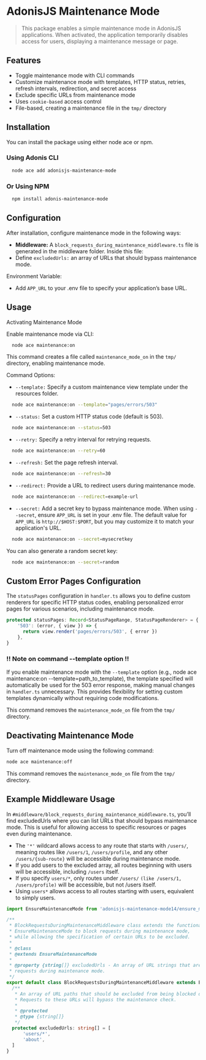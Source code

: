 # AdonisJS Maintenance Mode

>This package enables a simple maintenance mode in AdonisJS applications. When activated, the application temporarily disables access for users, displaying a maintenance message or page.

## Features
- Toggle maintenance mode with CLI commands
- Customize maintenance mode with templates, HTTP status, retries, refresh intervals, redirection, and secret access
- Exclude specific URLs from maintenance mode
- Uses `cookie-based` access control
- File-based, creating a maintenance file in the `tmp/` directory
## Installation

You can install the package using either node ace or npm.

### Using Adonis CLI
```bash 
  node ace add adonisjs-maintenance-mode
```
### Or Using NPM
```bash 
  npm install adonis-maintenance-mode
```
## Configuration
After installation, configure maintenance mode in the following ways:

- **Middleware:** A `block_requests_during_maintenance_middleware.ts` file is generated in the middleware folder. Inside this file:
- Define `excludedUrls:` an array of URLs that should bypass maintenance mode.

Environment Variable:
- Add `APP_URL` to your .env file to specify your application’s base URL.

## Usage
Activating Maintenance Mode

Enable maintenance mode via CLI:

```bash
  node ace maintenance:on
```
This command creates a file called `maintenance_mode_on` in the `tmp/` directory, enabling maintenance mode.

Command Options:
- `--template:` Specify a custom maintenance view template under the resources folder.
```bash
  node ace maintenance:on --template="pages/errors/503"
```

- `--status:` Set a custom HTTP status code (default is 503).
```bash
  node ace maintenance:on --status=503
```

- `--retry:` Specify a retry interval for retrying requests.
```bash
  node ace maintenance:on --retry=60
```

- `--refresh:` Set the page refresh interval.
```bash
  node ace maintenance:on --refresh=30
```

- `--redirect:` Provide a URL to redirect users during maintenance mode.
```bash
  node ace maintenance:on --redirect=example-url
```

- `--secret:` Add a secret key to bypass maintenance mode. When using `--secret`, ensure `APP_URL` is set in your .env file. The default value for `APP_URL` is `http://$HOST:$PORT`, but you may customize it to match your application's URL.
```bash
  node ace maintenance:on --secret=mysecretkey
```

You can also generate a random secret key:
```bash
  node ace maintenance:on --secret=random
```

## Custom Error Pages Configuration
The `statusPages` configuration in `handler.ts` allows you to define custom renderers for specific HTTP status codes, enabling personalized error pages for various scenarios, including maintenance mode.

```typescript
protected statusPages: Record<StatusPageRange, StatusPageRenderer> = {
    '503': (error, { view }) => {
      return view.render('pages/errors/503', { error })
    },
}
```
### !! Note on command --template option !!
If you enable maintenance mode with the `--template` option (e.g., node ace maintenance:on --template=path_to_template), the template specified will automatically be used for the 503 error response, making manual changes in `handler.ts` unnecessary. This provides flexibility for setting custom templates dynamically without requiring code modifications.

This command removes the `maintenance_mode_on` file from the `tmp/` directory.
## Deactivating Maintenance Mode
Turn off maintenance mode using the following command:

```bash
node ace maintenance:off
```
This command removes the `maintenance_mode_on` file from the `tmp/` directory.

## Example Middleware Usage
In `#middleware/block_requests_during_maintenance_middleware.ts`, you’ll find excludedUrls where you can list URLs that should bypass maintenance mode. This is useful for allowing access to specific resources or pages even during maintenance.

* The `'*'` wildcard allows access to any route that starts with `/users/`, meaning routes like `/users/1`, `/users/profile`, and any other `/users/{sub-route}` will be accessible during maintenance mode.
* If you add users to the excluded array, all routes beginning with users will be accessible, including `/users` itself.
* If you specify `users/*`, only routes under `/users/` `(like /users/1, /users/profile)` will be accessible, but not /users itself.
* Using `users*` allows access to all routes starting with users, equivalent to simply users.

```typescript
import EnsureMaintenanceMode from 'adonisjs-maintenance-mode14/ensure_maintenance_mode'

/**
 * BlockRequestsDuringMaintenanceMiddleware class extends the functionality of
 * EnsureMaintenanceMode to block requests during maintenance mode,
 * while allowing the specification of certain URLs to be excluded.
 *
 * @class
 * @extends EnsureMaintenanceMode
 *
 * @property {string[]} excludedUrls - An array of URL strings that are excluded from blocking
 * requests during maintenance mode.
 */
export default class BlockRequestsDuringMaintenanceMiddleware extends EnsureMaintenanceMode {
  /**
   * An array of URL paths that should be excluded from being blocked during maintenance mode.
   * Requests to these URLs will bypass the maintenance check.
   *
   * @protected
   * @type {string[]}
   */
  protected excludedUrls: string[] = [
      'users/*',
      'about',
  ]
}
```
